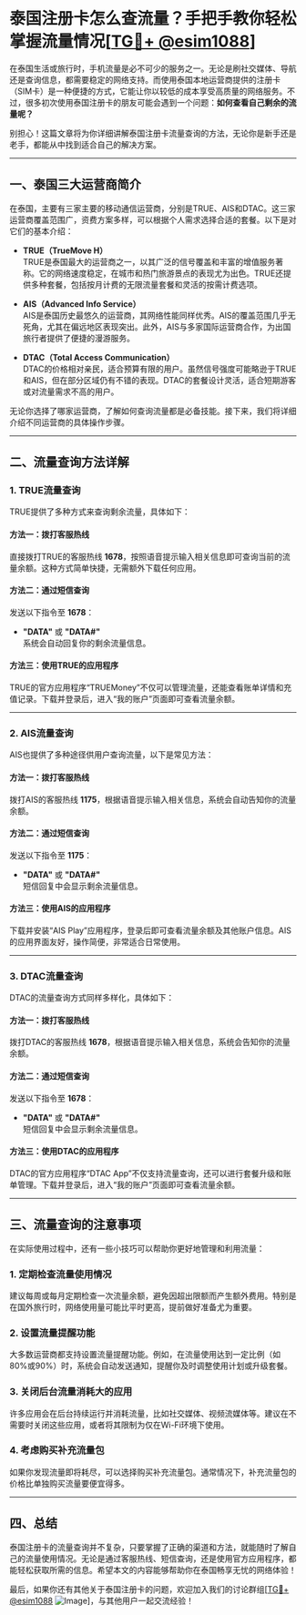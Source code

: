 # 泰国注册卡怎么查流量？手把手教你轻松掌握流量情况[[TG💪+ @esim1088](https://t.me/s/esim1088)]

在泰国生活或旅行时，手机流量是必不可少的服务之一。无论是刷社交媒体、导航还是查询信息，都需要稳定的网络支持。而使用泰国本地运营商提供的注册卡（SIM卡）是一种便捷的方式，它能让你以较低的成本享受高质量的网络服务。不过，很多初次使用泰国注册卡的朋友可能会遇到一个问题：**如何查看自己剩余的流量呢？**

别担心！这篇文章将为你详细讲解泰国注册卡流量查询的方法，无论你是新手还是老手，都能从中找到适合自己的解决方案。

---

## 一、泰国三大运营商简介

在泰国，主要有三家主要的移动通信运营商，分别是TRUE、AIS和DTAC。这三家运营商覆盖范围广，资费方案多样，可以根据个人需求选择合适的套餐。以下是对它们的基本介绍：

- **TRUE（TrueMove H）**  
  TRUE是泰国最大的运营商之一，以其广泛的信号覆盖和丰富的增值服务著称。它的网络速度稳定，在城市和热门旅游景点的表现尤为出色。TRUE还提供多种套餐，包括按月计费的无限流量套餐和灵活的按需计费选项。

- **AIS（Advanced Info Service）**  
  AIS是泰国历史最悠久的运营商，其网络性能同样优秀。AIS的覆盖范围几乎无死角，尤其在偏远地区表现突出。此外，AIS与多家国际运营商合作，为出国旅行者提供了便捷的漫游服务。

- **DTAC（Total Access Communication）**  
  DTAC的价格相对亲民，适合预算有限的用户。虽然信号强度可能略逊于TRUE和AIS，但在部分区域仍有不错的表现。DTAC的套餐设计灵活，适合短期游客或对流量需求不高的用户。

无论你选择了哪家运营商，了解如何查询流量都是必备技能。接下来，我们将详细介绍不同运营商的具体操作步骤。

---

## 二、流量查询方法详解

### 1. TRUE流量查询

TRUE提供了多种方式来查询剩余流量，具体如下：

#### 方法一：拨打客服热线  
直接拨打TRUE的客服热线 **1678**，按照语音提示输入相关信息即可查询当前的流量余额。这种方式简单快捷，无需额外下载任何应用。

#### 方法二：通过短信查询  
发送以下指令至 **1678**：
- **"DATA"** 或 **"DATA#"**  
  系统会自动回复你的剩余流量信息。

#### 方法三：使用TRUE的应用程序  
TRUE的官方应用程序“TRUEMoney”不仅可以管理流量，还能查看账单详情和充值记录。下载并登录后，进入“我的账户”页面即可查看流量余额。

---

### 2. AIS流量查询

AIS也提供了多种途径供用户查询流量，以下是常见方法：

#### 方法一：拨打客服热线  
拨打AIS的客服热线 **1175**，根据语音提示输入相关信息，系统会自动告知你的流量余额。

#### 方法二：通过短信查询  
发送以下指令至 **1175**：
- **"DATA"** 或 **"DATA#"**  
  短信回复中会显示剩余流量信息。

#### 方法三：使用AIS的应用程序  
下载并安装“AIS Play”应用程序，登录后即可查看流量余额及其他账户信息。AIS的应用界面友好，操作简便，非常适合日常使用。

---

### 3. DTAC流量查询

DTAC的流量查询方式同样多样化，具体如下：

#### 方法一：拨打客服热线  
拨打DTAC的客服热线 **1678**，根据语音提示输入相关信息，系统会告知你的流量余额。

#### 方法二：通过短信查询  
发送以下指令至 **1678**：
- **"DATA"** 或 **"DATA#"**  
  短信回复中会显示剩余流量信息。

#### 方法三：使用DTAC的应用程序  
DTAC的官方应用程序“DTAC App”不仅支持流量查询，还可以进行套餐升级和账单管理。下载并登录后，进入“我的账户”页面即可查看流量余额。

---

## 三、流量查询的注意事项

在实际使用过程中，还有一些小技巧可以帮助你更好地管理和利用流量：

### 1. 定期检查流量使用情况  
建议每周或每月定期检查一次流量余额，避免因超出限额而产生额外费用。特别是在国外旅行时，网络使用量可能比平时更高，提前做好准备尤为重要。

### 2. 设置流量提醒功能  
大多数运营商都支持设置流量提醒功能。例如，在流量使用达到一定比例（如80%或90%）时，系统会自动发送通知，提醒你及时调整使用计划或升级套餐。

### 3. 关闭后台流量消耗大的应用  
许多应用会在后台持续运行并消耗流量，比如社交媒体、视频流媒体等。建议在不需要时关闭这些应用，或者将其限制为仅在Wi-Fi环境下使用。

### 4. 考虑购买补充流量包  
如果你发现流量即将耗尽，可以选择购买补充流量包。通常情况下，补充流量包的价格比单独购买流量要便宜得多。

---

## 四、总结

泰国注册卡的流量查询并不复杂，只要掌握了正确的渠道和方法，就能随时了解自己的流量使用情况。无论是通过客服热线、短信查询，还是使用官方应用程序，都能轻松获取所需的信息。希望本文的内容能够帮助你在泰国畅享无忧的网络体验！

最后，如果你还有其他关于泰国注册卡的问题，欢迎加入我们的讨论群组[[TG💪+ @esim1088](https://t.me/s/esim1088) ![Image](https://i.postimg.cc/4NQfJmqS/Snipaste-2025-05-13-00-14-12.png)]，与其他用户一起交流经验！